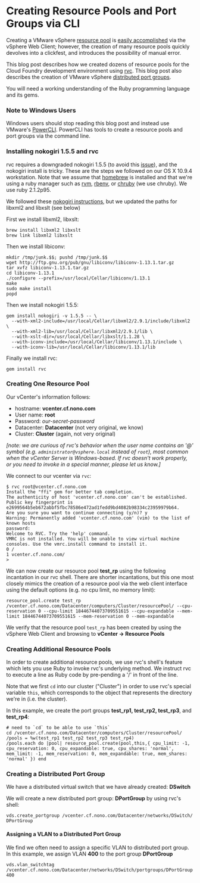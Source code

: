 # Creating Resource Pools and Port Groups via CLI
Creating a VMware vSphere [resource pool](https://www.vmware.com/support/developer/vc-sdk/visdk2xpubs/ReferenceGuide/vim.ResourcePool.html) is [easily accomplished](http://pubs.vmware.com/vsphere-51/index.jsp?topic=%2Fcom.vmware.vsphere.vcenterhost.doc%2FGUID-9093B588-F9CC-4411-8052-176F3A9A0BCE.html) via the vSphere Web Client; however, the creation of many resource pools quickly devolves into a clickfest, and introduces the possibility of manual error.

This blog post describes how we created dozens of resource pools for the Cloud Foundry development environment using [rvc](https://github.com/vmware/rvc). This blog post also describes the creation of VMware vSphere [distributed port groups](http://pubs.vmware.com/vsphere-51/index.jsp?topic=%2Fcom.vmware.vsphere.networking.doc%2FGUID-AB1D1CD3-646A-490D-8A15-1A9DBF0AE8D8.html).

You will need a working understanding of the Ruby programming language and its gems.

### Note to Windows Users
Windows users should stop reading this blog post and instead use VMware's [PowerCLI](https://www.vmware.com/support/developer/PowerCLI/). PowerCLI has tools to create a resource pools and port groups via the command line.

### Installing nokogiri 1.5.5 and rvc
rvc requires a downgraded nokogiri 1.5.5 (to avoid this [issue](https://github.com/vmware/rvc/issues/91)), and the nokogiri install is tricky. These are the steps we followed on our OS X 10.9.4 workstation. Note that we assume that [homebrew](https://github.com/Homebrew/homebrew) is installed and that we're using a ruby manager such as [rvm](http://rvm.io/), [rbenv](https://github.com/sstephenson/rbenv), or [chruby](https://github.com/postmodern/chruby) (we use chruby). We use ruby 2.1.2p95.

We followed these [nokogiri instructions](http://nokogiri.org/tutorials/installing_nokogiri.html), but we updated the paths for libxml2 and libxslt (see below)

First we install libxml2, libxslt:

```
brew install libxml2 libxslt
brew link libxml2 libxslt
```
Then we install libiconv:

```
mkdir /tmp/junk.$$; pushd /tmp/junk.$$
wget http://ftp.gnu.org/pub/gnu/libiconv/libiconv-1.13.1.tar.gz
tar xvfz libiconv-1.13.1.tar.gz
cd libiconv-1.13.1
./configure --prefix=/usr/local/Cellar/libiconv/1.13.1
make
sudo make install
popd
```
Then we install nokogiri 1.5.5:

```
gem install nokogiri -v 1.5.5 -- \
  --with-xml2-include=/usr/local/Cellar/libxml2/2.9.1/include/libxml2 \
  --with-xml2-lib=/usr/local/Cellar/libxml2/2.9.1/lib \
  --with-xslt-dir=/usr/local/Cellar/libxslt/1.1.28 \
  --with-iconv-include=/usr/local/Cellar/libiconv/1.13.1/include \
  --with-iconv-lib=/usr/local/Cellar/libiconv/1.13.1/lib
```
Finally we install rvc:

```
gem install rvc
```
### Creating One Resource Pool
Our vCenter's information follows:

* hostname: **vcenter.cf.nono.com**
* User name: **root**
* Password: *our-secret-password*
* Datacenter: **Datacenter** (not very original, we know)
* Cluster: **Cluster** (again, not very original)

*[note: we are curious of rvc's behavior when the user name contains an '@' symbol (e.g. `administrator@vsphere.local` instead of `root`), most common when the vCenter Server is Windows-based. If rvc doesn't work properly, or you need to invoke in a special manner, please let us know.]*

We connect to our vcenter via `rvc`:

```
$ rvc root@vcenter.cf.nono.com
Install the "ffi" gem for better tab completion.
The authenticity of host 'vcenter.cf.nono.com' can't be established.
Public key fingerprint is e2699564b5eb672abbf5fbc78586e472ad1fedd9bd4082b98334c23959979b64.
Are you sure you want to continue connecting (y/n)? y
Warning: Permanently added 'vcenter.cf.nono.com' (vim) to the list of known hosts
password: 
Welcome to RVC. Try the 'help' command.
VMRC is not installed. You will be unable to view virtual machine consoles. Use the vmrc.install command to install it.
0 /
1 vcenter.cf.nono.com/
> 
```
We can now create our resource pool **test_rp** using the following incantation in our rvc shell. There are shorter incantations, but this one most closely mimics the creation of a resource pool via the web client interface using the default options (e.g. no cpu limit, no memory limit):

```
resource_pool.create test_rp /vcenter.cf.nono.com/Datacenter/computers/Cluster/resourcePool/ --cpu-reservation 0 --cpu-limit 18446744073709551615 --cpu-expandable --mem-limit 18446744073709551615 --mem-reservation 0 --mem-expandable
```
We verify that the resource pool `test_rp` has been created by using the vSphere Web Client and browsing to **vCenter &rarr; Resource Pools**
### Creating Additional Resource Pools
In order to create additional resource pools, we use rvc's shell's feature which lets you use Ruby to invoke rvc's underlying method. We instruct rvc to execute a line as Ruby code by pre-pending a '/' in front of the line.

Note that we first `cd` into our cluster ("Cluster") in order to use rvc's special variable `this`, which corresponds to the object that represents the directory we're in (i.e. the cluster).

In this example, we create the port groups **test_rp1, test_rp2, test_rp3**, and **test_rp4**:

```
# need to `cd` to be able to use `this`
cd /vcenter.cf.nono.com/Datacenter/computers/Cluster/resourcePool/
/pools = %w(test_rp1 test_rp2 test_rp3 test_rp4)
/pools.each do |pool| resource_pool.create(pool,this,{ cpu_limit: -1, cpu_reservation: 0, cpu_expandable: true, cpu_shares: 'normal', mem_limit: -1, mem_reservation: 0, mem_expandable: true, mem_shares: 'normal' }) end
```

### Creating a Distributed Port Group
We have a distributed virtual switch that we have already created: **DSwitch**

We will create a new distributed port group: **DPortGroup** by using rvc's shell:

```
vds.create_portgroup /vcenter.cf.nono.com/Datacenter/networks/DSwitch/ DPortGroup
```
#### Assigning a VLAN to a Distributed Port Group
We find we often need to assign a specific VLAN to distributed port group. In this example, we assign VLAN **400** to the port group **DPortGroup**

```
vds.vlan_switchtag /vcenter.cf.nono.com/Datacenter/networks/DSwitch/portgroups/DPortGroup 400
```
